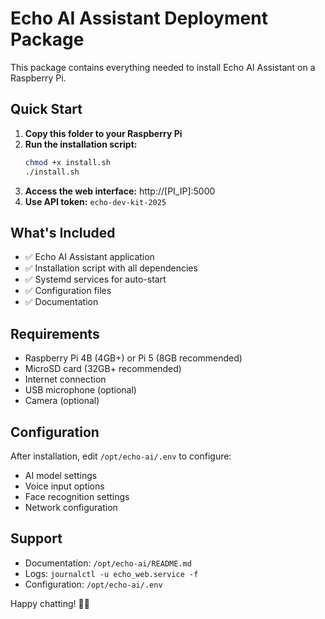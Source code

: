 # Echo AI Assistant Deployment Package

This package contains everything needed to install Echo AI Assistant on a Raspberry Pi.

## Quick Start

1. **Copy this folder to your Raspberry Pi**
2. **Run the installation script:**
   ```bash
   chmod +x install.sh
   ./install.sh
   ```
3. **Access the web interface:** http://[PI_IP]:5000
4. **Use API token:** `echo-dev-kit-2025`

## What's Included

- ✅ Echo AI Assistant application
- ✅ Installation script with all dependencies
- ✅ Systemd services for auto-start
- ✅ Configuration files
- ✅ Documentation

## Requirements

- Raspberry Pi 4B (4GB+) or Pi 5 (8GB recommended)
- MicroSD card (32GB+ recommended)
- Internet connection
- USB microphone (optional)
- Camera (optional)

## Configuration

After installation, edit `/opt/echo-ai/.env` to configure:
- AI model settings
- Voice input options
- Face recognition settings
- Network configuration

## Support

- Documentation: `/opt/echo-ai/README.md`
- Logs: `journalctl -u echo_web.service -f`
- Configuration: `/opt/echo-ai/.env`

Happy chatting! 🤖✨
